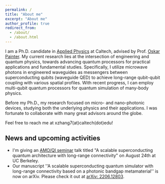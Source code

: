 ```yaml
---
permalink: /
title: "About me"
excerpt: "About me"
author_profile: true
redirect_from: 
  - /about/
  - /about.html
---
```

I am a Ph.D. candidate in [Applied Physics](https://aph.caltech.edu/) at Caltech, advised by Prof. [Oskar Painter](https://copilot.caltech.edu/people/principal). My current research lies at the intersection of engineering and quantum physics, towards advancing quantum processors for practical applications and fundamental studies. Specifically, I utilize microwave photons in engineered waveguides as messengers between superconducting qubits (waveguide QED) to achieve long-range qubit-qubit coupling with various spatial profiles. With recent progress, I can employ multi-qubit quantum processors for quantum simulation of many-body physics.

Before my Ph.D., my research focused on micro- and nano-photonic devices, studying both the underlying physics and their applications. I was fortunate to collaborate with many great advisors around the globe.

Feel free to reach me at xzhang7(at)caltech(dot)edu!

## News and upcoming activities
* I'm giving an [AMO/QI seminar](http://amophysics.berkeley.edu/current-listings/2022/8/24/amoqi-290f-xueyue-zhang-caltech) talk titled "A scalable superconducting quantum architecture with long-range connectivity" on August 24th at UC Berkeley. 
* Our manuscript ''A scalable superconducting quantum simulator with long-range connectivity based on a photonic bandgap metamaterial'' is now on arXiv. Please check it out at [arXiv: 2206.12803](https://arxiv.org/abs/2206.12803).
